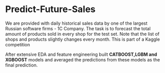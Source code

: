 # Predict-Future-Sales

We are provided with daily historical sales data by one of the largest Russian software firms - 1C Company.  The task is to forecast the total amount of products sold in every shop for the test set. Note that the list of shops and products slightly changes every month. This is part of a Kaggle competition

After extensive EDA and feature engineering built <b>CATBOOST,LGBM and XGBOOST</b> models and averaged the predictions from these models as the final prediction.
